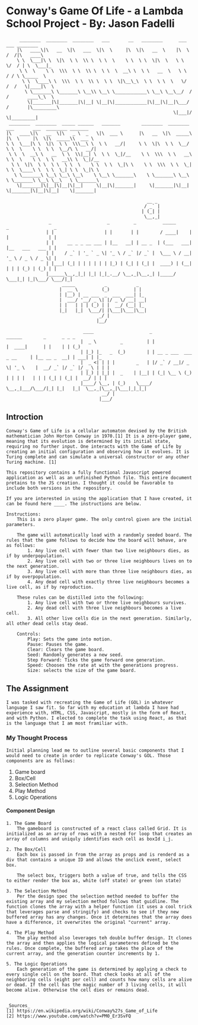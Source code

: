 # Conway's Game Of Life - a Lambda School Project - By: Jason Fadelli
         ________  ________  ________   ___       __   ________      ___    ___ ________      
        |\   ____\|\   __  \|\   ___  \|\  \     |\  \|\   __  \    |\  \  /  /|\   ____\     
        \ \  \___|\ \  \|\  \ \  \\ \  \ \  \    \ \  \ \  \|\  \   \ \  \/  / | \  \___|_    
         \ \  \    \ \  \\\  \ \  \\ \  \ \  \  __\ \  \ \   __  \   \ \    / / \ \_____  \   
          \ \  \____\ \  \\\  \ \  \\ \  \ \  \|\__\_\  \ \  \ \  \   \/  /  /   \|____|\  \  
           \ \_______\ \_______\ \__\\ \__\ \____________\ \__\ \__\__/  / /       ____\_\  \ 
            \|_______|\|_______|\|__| \|__|\|____________|\|__|\|__|\___/ /       |\_________\
                                                                   \|___|/        \|_________|
     ________  ________  _____ ______   _______        ________  ________      ___       ___  ________ _______      
    |\   ____\|\   __  \|\   _ \  _   \|\  ___ \      |\   __  \|\  _____\    |\  \     |\  \|\  _____\\  ___ \     
    \ \  \___|\ \  \|\  \ \  \\\__\ \  \ \   __/|     \ \  \|\  \ \  \__/     \ \  \    \ \  \ \  \__/\ \   __/|    
     \ \  \  __\ \   __  \ \  \\|__| \  \ \  \_|/__    \ \  \\\  \ \   __\     \ \  \    \ \  \ \   __\\ \  \_|/__  
      \ \  \|\  \ \  \ \  \ \  \    \ \  \ \  \_|\ \    \ \  \\\  \ \  \_|      \ \  \____\ \  \ \  \_| \ \  \_|\ \ 
       \ \_______\ \__\ \__\ \__\    \ \__\ \_______\    \ \_______\ \__\        \ \_______\ \__\ \__\   \ \_______\
        \|_______|\|__|\|__|\|__|     \|__|\|_______|     \|_______|\|__|         \|_______|\|__|\|__|    \|_______|
                     
                                                         __ _                                         
                                                        / _` |                                        
                                                       | (_| |                                        
                                                        \__,_|                                        
                    _                     _         _          _____      _                 _  
                   | |                   | |       | |        / ____|    | |               | | 
                   | |     __ _ _ __ ___ | |__   __| | __ _  | (___   ___| |__   ___   ___ | | 
                   | |    / _` | '_ ` _ \| '_ \ / _` |/ _` |  \___ \ / __| '_ \ / _ \ / _ \| | 
                   | |___| (_| | | | | | | |_) | (_| | (_| |  ____) | (__| | | | (_) | (_) | | 
                   |______\__,_|_| |_| |_|_.__/ \__,_|\__,_| |_____/ \___|_| |_|\___/ \___/|_| 
                         _____           _           _                       
                        |  __ \         (_)         | |                      
                        | |__) | __ ___  _  ___  ___| |_                     
                        |  ___/ '__/ _ \| |/ _ \/ __| __|                    
                        | |   | | | (_) | |  __/ (__| |_                     
                        |_|   |_|  \___/| |\___|\___|\__|                    
                                       _/ |                                  
                                      |__/                                  
                                         
                                 ____                     _                           ______        _      _ _ _ 
                                |  _ \         _         | |                         |  ____|      | |    | | (_)
                                | |_) |_   _  (_)        | | __ _ ___  ___  _ __     | |__ __ _  __| | ___| | |_ 
                                |  _ <| | | |        _   | |/ _` / __|/ _ \| '_ \    |  __/ _` |/ _` |/ _ \ | | |
                                | |_) | |_| |  _    | |__| | (_| \__ \ (_) | | | |   | | | (_| | (_| |  __/ | | |
                                |____/ \__, | (_)    \____/ \__,_|___/\___/|_| |_|   |_|  \__,_|\__,_|\___|_|_|_|
                                        __/ |                                                                    
                                       |___/                                                                     



## Introction
    Conway's Game of Life is a cellular automaton devised by the British mathematician John Horton Conway in 1970.[1] It is a zero-player game, meaning that its evolution is determined by its initial state, requiring no further input. One interacts with the Game of Life by creating an initial configuration and observing how it evolves. It is Turing complete and can simulate a universal constructor or any other Turing machine. [1]

    This repository contains a fully functional Javascript powered application as well as an unfinished Python file. This entire document pretains to the JS creation. I thought it could be favorable to include both versions in the repository.

    If you are interested in using the application that I have created, it can be found here ____. The instructions are below. 

    Instructions:
        This is a zero player game. The only control given are the initial parameters. 
        
        The game will automatically load with a randomly seeded board. The rules that the game follows to decide how the board will behave, are as follows:
            1. Any live cell with fewer than two live neighbours dies, as if by underpopulation.
            2. Any live cell with two or three live neighbours lives on to the next generation.
            3. Any live cell with more than three live neighbours dies, as if by overpopulation.
            4. Any dead cell with exactly three live neighbours becomes a live cell, as if by reproduction.

        These rules can be distilled into the following:
            1. Any live cell with two or three live neighbours survives.
            2. Any dead cell with three live neighbours becomes a live cell.
            3. All other live cells die in the next generation. Similarly, all other dead cells stay dead.

        Controls:
            Play: Sets the game into motion.
            Pause: Pauses the game.
            Clear: Clears the game board.
            Seed: Randomly generates a new seed.
            Step Forward: Ticks the game forward one generation.
            Speed: Chooses the rate at with the generations progress.
            Size: selects the size of the game board.

## The Assignment
    I was tasked with recreating the Game of Life (GOL) in whatever language I saw fit. So far with my education at lambda I have had experience with, HTML, CSS, Javascript, mostly in the form of React, and with Python. I elected to complete the task using React, as that is the language that I am most framiliar with. 

### My Thought Process
    Initial planning lead me to outline several basic components that I would need to create in order to replicate Conway's GOL. Those components are as follows:
1. Game board
2. Box/Cell
3. Selection Method
4. Play Method
5. Logic Operations

#### Component Design

    1. The Game Board
        The gameboard is constructed of a react class called Grid. It is initialized as an array of rows with a nested for loop that creates an array of columns and uniquly identifies each cell as boxId i_j.
    
    2. The Box/Cell
        Each box is passed in from the array as props and is renderd as a div that contains a unique ID and allows the onclick event, select box. 

        The select box, triggers both a value of true, and tells the CSS to either render the box as, white (off state) or green (on state)

    3. The Selection Method
        Per the design spec the selection method needed to buffer the existing array and my selection method follows that guidline. The function clones the array with a helper function (it uses a cool trick that leverages parse and stringify) and checks to see if they new buffered array has any changes. Once it determines that the array does have a difference, it overwrites the original "current" array.

    4. The Play Method 
        The play method also leverages teh double buffer design. It clones the array and then applies the logical parameteres defined be the rules. Once complete, the buffered array takes the place of the current array, and the generation counter increments by 1.
    
    5. The Logic Operations
        Each generation of the game is determined by applying a check to every single cell on the board. That check looks at all of the neighboring cells (eight per cell) and counts how many cells are alive or dead. If the cell has the magic number of 3 living cells, it will become alive. Otherwise the cell dies or remains dead. 
        

    _Sources_
    [1] https://en.wikipedia.org/wiki/Conway%27s_Game_of_Life
    [2] https://www.youtube.com/watch?v=PM0_Er3SvFQ